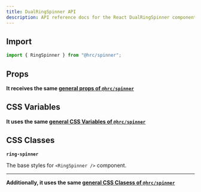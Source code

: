 ```yaml
---
title: DualRingSpinner API
description: API reference docs for the React DualRingSpinner component
---
```


## Import

```js
import { RingSpinner } from "@hrc/spinner";
```

## Props

**It receives the same [general props of
`@hrc/spinner`](/hrc/packages/spinner#props)**

## CSS Variables

**It uses the same [general CSS Variables of
`@hrc/spinner`](/hrc/packages/spinner#css-variables)**

## CSS Classes

**`ring-spinner`**

The base styles for `<RingSpinner />` component.

---

**Additionally, it uses the same [general CSS Clasess of
`@hrc/spinner`](/hrc/packages/spinner#css-classes)**
